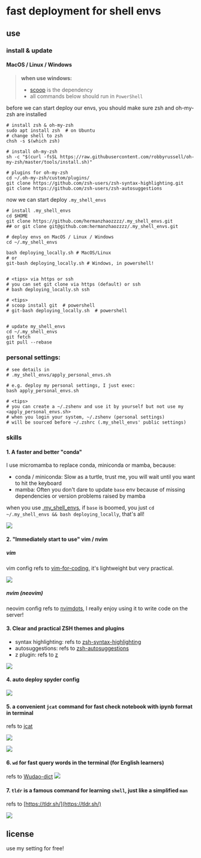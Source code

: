 # fast deployment for shell envs

## use

### install \& update

#### MacOS / Linux / Windows

> **when use windows:**
>
> - [scoop](https://scoop.sh/) is the dependency
> - all commands below should run in `PowerShell`

before we can start deploy our envs, you should make sure zsh and oh-my-zsh are installed

```shell
# install zsh & oh-my-zsh
sudo apt install zsh  # on Ubuntu
# change shell to zsh
chsh -s $(which zsh)

# install oh-my-zsh
sh -c "$(curl -fsSL https://raw.githubusercontent.com/robbyrussell/oh-my-zsh/master/tools/install.sh)"

# plugins for oh-my-zsh
cd ~/.oh-my-zsh/custom/plugins/
git clone https://github.com/zsh-users/zsh-syntax-highlighting.git
git clone https://github.com/zsh-users/zsh-autosuggestions
```

now we can start deploy `.my_shell_envs`

```shell
# install .my_shell_envs
cd $HOME
git clone https://github.com/hermanzhaozzzz/.my_shell_envs.git
## or git clone git@github.com:hermanzhaozzzz/.my_shell_envs.git

# deploy envs on MacOS / Linux / Windows
cd ~/.my_shell_envs

bash deploying_locally.sh # MacOS/Linux
# or
git-bash deploying_locally.sh # Windows, in powershell!


# <tips> via https or ssh
# you can set git clone via https (default) or ssh
# bash deploying_locally.sh ssh

# <tips>
# scoop install git  # powershell
# git-bash deploying_locally.sh  # powershell


# update my_shell_envs
cd ~/.my_shell_envs
git fetch
git pull --rebase
```

### personal settings:

```shell
# see details in
# .my_shell_envs/apply_personal_envs.sh

# e.g. deploy my personal settings, I just exec:
bash apply_personal_envs.sh

# <tips>
# you can create a ~/.zshenv and use it by yourself but not use my <apply_personal_envs.sh>
# when you login your system, ~/.zshenv (personal settings)
# will be sourced before ~/.zshrc (.my_shell_envs' public settings)
```

### skills

#### 1. A faster and better "conda"

I use micromamba to replace conda, miniconda or mamba, because:

- conda / miniconda: Slow as a turtle, trust me, you will wait until you want to hit the keyboard
- mamba: Often you don't dare to update `base` env because of missing dependencies or version problems raised by mamba

when you use [.my_shell_envs](https://github.com/hermanzhaozzzz/.my_shell_envs), if `base` is boomed, you just `cd ~/.my_shell_envs && bash deploying_locally`, that's all!

![](https://pic3.zhimg.com/v2-9b990548c624931878c88dbc65154bea_b.jpg)

#### 2. "Immediately start to use" vim / nvim

##### vim

vim config refs to [vim-for-coding](https://github.com/Leptune/vim-for-coding), it's lightweight but very practical.

![](https://pic4.zhimg.com/v2-9587f7dca82dc9b6e700b661e96207db_b.jpg)

##### nvim (neovim)

neovim config refs to [nvimdots](https://github.com/ayamir/nvimdots), I really enjoy using it to write code on the server!

#### 3. Clear and practical ZSH themes and plugins

- syntax highlighting: refs to [zsh-syntax-highlighting](https://github.com/zsh-users/zsh-syntax-highlighting.git)
- autosuggestions: refs to [zsh-autosuggestions](https://github.com/zsh-users/zsh-autosuggestions)
- z plugin: refs to [z](https://github.com/rupa/z)

![](https://pic2.zhimg.com/v2-1d5b7cade272ec46c293bf80353d36e5_b.jpg)

#### 4. auto deploy spyder config

![](https://pic2.zhimg.com/v2-1d477136ea9fbc3e42295d153924b6fd_b.jpg)

#### 5. a convenient `jcat` command for fast check notebook with ipynb format in terminal

refs to [jcat](https://github.com/zhifanzhu/jcat)

![](https://pic1.zhimg.com/v2-cc31145bcbe6d57e78dbf90db7b78f10_b.jpg)

![](https://pic4.zhimg.com/v2-42f94f107405490e83cef241d413ca97_b.jpg)

#### 6. `wd` for fast query words in the terminal (for English learners)

refs to [Wudao-dict](https://github.com/ChestnutHeng/Wudao-dict)
![](https://pic1.zhimg.com/v2-4941f3b7b7c83780d50bcfb36b6dbad8_b.jpg)

#### 7. `tldr` is a famous command for learning `shell`, just like a simplified `man`

refs to [https://tldr.sh/](https://tldr.sh/)

![](http://_pic.zhaohuanan.cc:7777/images/2023/11/14/20231114212028333f22f9bb5d513e.png)

## license

use my setting for free!
